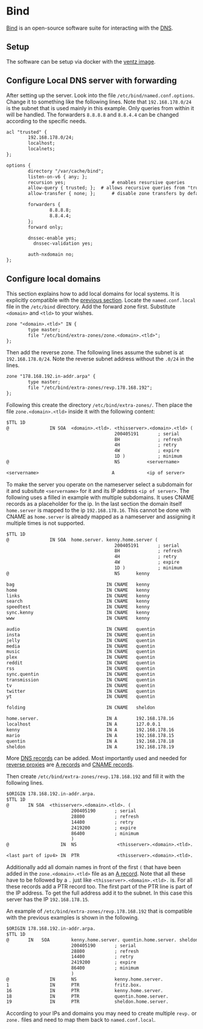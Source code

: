 # Bind

[Bind](https://www.isc.org/bind/) is an open-source software suite for
interacting with the [DNS](./dns.md).

## Setup

The software can be setup via docker with the
[ventz image](./docker-images/ventz_-_bind.md).

## Configure Local DNS server with forwarding

After setting up the server.
Look into the file `/etc/bind/named.conf.options`.
Change it to something like the following lines.
Note that `192.168.178.0/24` is the subnet that is used mainly in this example.
Only queries from within it will be handled.
The forwarders `8.8.8.8` and `8.8.4.4` can be changed according to the specific
needs.

```txt
acl "trusted" {
        192.168.178.0/24;
        localhost;
        localnets;
};

options {
        directory "/var/cache/bind";
        listen-on-v6 { any; };
        recursion yes;                 # enables resursive queries
        allow-query { trusted; };  # allows recursive queries from "trusted" clients
        allow-transfer { none; };      # disable zone transfers by default

        forwarders {
                8.8.8.8;
                8.8.4.4;
        };
        forward only;

        dnssec-enable yes;
          dnssec-validation yes;

        auth-nxdomain no;
};
```

## Configure local domains

This section explains how to add local domains for local systems.
It is explicitly compatible with the
[previous section](#setup-a-local-dns-server-with-forwarding).
Locate the `named.conf.local` file in the `/etc/bind` directory.
Add the forward zone first.
Substitute `<domain>` and `<tld>` to your wishes.

```txt
zone "<domain>.<tld>" IN {
        type master;
        file "/etc/bind/extra-zones/zone.<domain>.<tld>";
};
```

Then add the reverse zone.
The following lines assume the subnet is at `192.168.178.0/24`.
Note the reverse subnet address without the `.0/24` in the lines.

```txt
zone "178.168.192.in-addr.arpa" {
        type master;
        file "/etc/bind/extra-zones/revp.178.168.192";
};
```

Following this create the directory `/etc/bind/extra-zones/`.
Then place the file `zone.<domain>.<tld>` inside it with the following content:

```txt
$TTL 1D
@               IN SOA  <domain>.<tld>. <thisserver>.<domain>.<tld> (
                                        200405191       ; serial
                                        8H              ; refresh
                                        4H              ; retry
                                        4W              ; expire
                                        1D )            ; minimum
@                                       NS          <servername>

<servername>                           A            <ip of server>
```


To make the server you operate on the nameserver select a subdomain for it and
subsitute `<servername>` for it and its IP address `<ip of server>`.
The following uses a filled in example with multiple subdomains.
It uses CNAME records as a placeholder for the ip.
In the last section the domain itself `home.server` is mapped to the ip
`192.168.178.16`.
This cannot be done with CNAME as `home.server` is already mapped as a
nameserver and assigning it multiple times is not supported.

```txt
$TTL 1D
@               IN SOA  home.server. kenny.home.server (
                                        200405191       ; serial
                                        8H              ; refresh
                                        4H              ; retry
                                        4W              ; expire
                                        1D )            ; minimum
@                                       NS      kenny

bag                                  IN CNAME   kenny
home                                 IN CNAME   kenny
links                                IN CNAME   kenny
search                               IN CNAME   kenny
speedtest                            IN CNAME   kenny
sync.kenny                           IN CNAME   kenny
www                                  IN CNAME   kenny

audio                                IN CNAME   quentin
insta                                IN CNAME   quentin
jelly                                IN CNAME   quentin
media                                IN CNAME   quentin
music                                IN CNAME   quentin
plex                                 IN CNAME   quentin
reddit                               IN CNAME   quentin
rss                                  IN CNAME   quentin
sync.quentin                         IN CNAME   quentin
transmission                         IN CNAME   quentin
tv                                   IN CNAME   quentin
twitter                              IN CNAME   quentin
yt                                   IN CNAME   quentin

folding                              IN CNAME   sheldon

home.server.                         IN A       192.168.178.16
localhost                            IN A       127.0.0.1
kenny                                IN A       192.168.178.16
mario                                IN A       192.168.178.15
quentin                              IN A       192.168.178.18
sheldon                              IN A       192.168.178.19
```

More [DNS records](./dns.md#records) can be added.
Most importantly used and needed for [reverse proxies](./reverse-proxy.md) are
[A records](./dns.md#a-record) and [CNAME records](./dns.md#cname-record).

Then create `/etc/bind/extra-zones/revp.178.168.192` and fill it with the
following lines.

```txt
$ORIGIN 178.168.192.in-addr.arpa.
$TTL 1D
@       IN SOA  <thisserver>.<domain>.<tld>. (
                        200405190       ; serial
                        28800           ; refresh
                        14400           ; retry
                        2419200         ; expire
                        86400           ; minimum
                        )
@                   IN  NS               <thisserver>.<domain>.<tld>.

<last part of ipv4> IN  PTR              <thisserver>.<domain>.<tld>.
```

Additionally add all domain names in front of the first `(` that have been
added in the `zone.<domain>.<tld>` file as an [A record](./dns.md#a-record).
Note that all these have to be followed by a `.` just like
`<thisserver>.<domain>.<tld>.` is.
For all these records add a PTR record too.
The first part of the PTR line is part of the IP address.
To get the full address add it to the subnet.
In this case this server has the IP `192.168.178.15`.

An example of `/etc/bind/extra-zones/revp.178.168.192` that is compatible with
the previous examples is shown in the following.

```txt
$ORIGIN 178.168.192.in-addr.arpa.
$TTL 1D
@       IN   SOA        kenny.home.server. quentin.home.server. sheldon.home.server. fritz.box. (
                        200405190       ; serial
                        28800           ; refresh
                        14400           ; retry
                        2419200         ; expire
                        86400           ; minimum
                        )
@               IN      NS              kenny.home.server.
1               IN      PTR             fritz.box.
16              IN      PTR             kenny.home.server.
18              IN      PTR             quentin.home.server.
19              IN      PTR             sheldon.home.server.
```

According to your IPs and domains you may need to create multiple `revp.` or
`zone.` files and need to map them back to `named.conf.local`.
